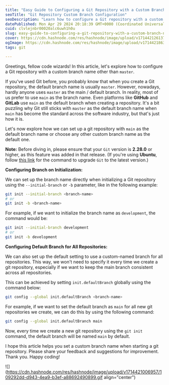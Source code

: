 ```yaml
---
title: "Easy Guide to Configuring a Git Repository with a Custom Branch Name"
seoTitle: "Git Repository Custom Branch Configuration"
seoDescription: "Learn how to configure a Git repository with a custom branch name like 'main' instead of 'master'"
datePublished: Mon Apr 29 2024 20:18:39 GMT+0000 (Coordinated Universal Time)
cuid: clvlejnbr00020alc6uwh1h0u
slug: easy-guide-to-configuring-a-git-repository-with-a-custom-branch-name
cover: https://cdn.hashnode.com/res/hashnode/image/upload/v1714421261370/effd829f-0ad1-4706-815b-49cc52f01ee4.png
ogImage: https://cdn.hashnode.com/res/hashnode/image/upload/v1714421863187/4ebde5b8-898d-4954-bff9-ba560c3bf524.png
tags: git

---
```


Greetings, fellow code wizards! In this article, let's explore how to configure a Git repository with a custom branch name other than `master`.

If you've used Git before, you probably know that when you create a Git repository, the default branch name is usually `master`. However, nowadays, hardly anyone uses `master` as the main / default branch. In reality, most of us prefer to use `main` as the branch name. Even platforms like **GitHub** and **GitLab** use `main` as the default branch when creating a repository. It's a bit puzzling why Git still sticks with `master` as the default branch name when `main` has become the standard across the software industry, but that's just how it is.

Let's now explore how we can set up a git repository with `main` as the default branch name or choose any other custom branch name as the default one.

**Note:** Before diving in, please ensure that your `Git` version is **2.28.0** or higher, as this feature was added in that release. (If you're using **Ubuntu**, follow [this link](https://gist.github.com/dushmanta05/d03e6eef3c77d76bf8d65b5d892e52b6) for the command to upgrade `Git` to the latest version.)

**Configuring Branch on Initialization:**

We can set up the branch name directly when initializing a Git repository using the `--initial-branch` or `-b` parameter, like in the following example:

```bash
git init --initial-branch <branch-name>
# or
git init -b <branch-name>
```

For example, if we want to initialize the branch name as `development`, the command would be:

```bash
git init --initial-branch development
# or
git init -b development
```

**Configuring Default Branch for All Repositories:**

We can also set up the default setting to use a custom-named branch for all repositories. This way, we won't need to specify it every time we create a git repository, especially if we want to keep the main branch consistent across all repositories.

This can be achieved by setting `init.defaultBranch` globally using the command below:

```bash
git config --global init.defaultBranch <branch-name>
```

For example, if we want to set the default branch as `main` for all new git repositories we create, we can do this by using the following command:

```bash
git config --global init.defaultBranch main
```

Now, every time we create a new git repository using the `git init` command, the default branch will be named `main` by default.

I hope this article helps you set a custom branch name when starting a git repository. Please share your feedback and suggestions for improvement. Thank you. Happy coding!

![](https://cdn.hashnode.com/res/hashnode/image/upload/v1714421006957/109292dd-d943-4ea9-b3ef-a88692490899.gif align="center")